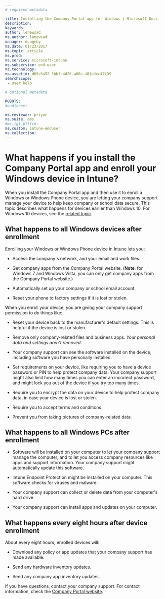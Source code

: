 ```yaml
---
# required metadata

title: Installing the Company Portal app for Windows | Microsoft Docs
description:
keywords:
author: lenewsad
ms.author: lanewsad
manager: dougeby
ms.date: 01/23/2017
ms.topic: article
ms.prod:
ms.service: microsoft-intune
ms.subservice: end-user
ms.technology:
ms.assetid: d65e3452-5bbf-4d26-a06e-401ddcc47f39
searchScope:
 - User help

# optional metadata

ROBOTS:  
#audience:

ms.reviewer: priyar
ms.suite: ems
#ms.tgt_pltfrm:
ms.custom: intune-enduser
ms.collection: 
---
```



# What happens if you install the Company Portal app and enroll your Windows device in Intune?

When you install the Company Portal app and then use it to enroll a Windows or Windows Phone device, you are letting your company support manage your device to help keep company or school data secure. This topic describes what happens for devices earlier than Windows 10. For Windows 10 devices, see the [related topic](about-cp-app-for-windows-10.md).  

## What happens to all Windows devices after enrollment
Enrolling your Windows or Windows Phone device in Intune lets you:

- Access the company's network, and your email and work files.

- Get company apps from the Company Portal website. (__Note__: for Windows 7 and Windows Vista, you can only get company apps from the Company Portal website.)

- Automatically set up your company or school email account.

- Reset your phone to factory settings if it is lost or stolen.

When you enroll your device, you are giving your company support permission to do things like:

- Reset your device back to the manufacturer's default settings. This is helpful if the device is lost or stolen.

- Remove only company-related files and business apps. *Your personal data and settings aren't removed.*

- Your company support can see the software installed on the device, including software you have personally installed.

- Set requirements on your device, like requiring you to have a device password or PIN to help protect company data. Your company support might also limit how many times you can enter an incorrect password, and might lock you out of the device if you try too many times.

- Require you to encrypt the data on your device to help protect company data, in case your device is lost or stolen.

- Require you to accept terms and conditions.

- Prevent you from taking pictures of company-related data.

## What happens to all Windows PCs after enrollment

- Software will be installed on your computer to let your company support manage the computer, and to let you access company resources like apps and support information. Your company support might automatically update this software.

- Intune Endpoint Protection might be installed on your computer. This software checks for viruses and malware.

- Your company support can collect or delete data from your computer's hard drive.

- Your company support can install apps and updates on your computer.

## What happens every eight hours after device enrollment

About every eight hours, enrolled devices will:

- Download any policy or app updates that your company support has made available.

- Send any hardware inventory updates.

- Send any company app inventory updates.

If you have questions, contact your company support. For contact information, check the [Company Portal website](https://go.microsoft.com/fwlink/?linkid=2010980).
